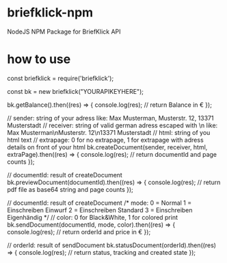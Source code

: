 # briefklick-npm
NodeJS NPM Package for BriefKlick API

# how to use

const briefklick = require('briefklick');

const bk = new briefklick("YOURAPIKEYHERE");

bk.getBalance().then((res) => {
    console.log(res); // return Balance in €
});


// sender: string of your adress like: Max Musterman, Musterstr. 12, 13371 Musterstadt
// receiver: string of valid german adress escaped with \n like: Max Musterman\nMusterstr. 12\n13371 Musterstadt
// html: string of you html text
// extrapage: 0 for no extrapage, 1 for extrapage with adress details on front of your html
bk.createDocument(sender, receiver, html, extraPage).then((res) => {
    console.log(res); // return documentId and page counts 
});


// documentId:  result of createDocument
bk.previewDocument(documentId).then((res) => {
    console.log(res); // return pdf file as base64 string and page counts 
});


// documentId: result of createDocument
/* mode:
    0 = Normal
    1 = Einschreiben Einwurf
    2 = Einschreiben Standard
    3 = Einschreiben Eigenhändig
*/
// color: 0 for Black&White, 1 for colored print
bk.sendDocument(documentId, mode, color).then((res) => {
    console.log(res); // return orderId and price in €
});


// orderId: result of sendDocument
bk.statusDocument(orderId).then((res) => {
    console.log(res); // return status, tracking and created state
});